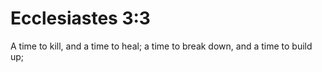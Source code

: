 # Ecclesiastes 3:3

A time to kill, and a time to heal; a time to break down, and a time to build up;